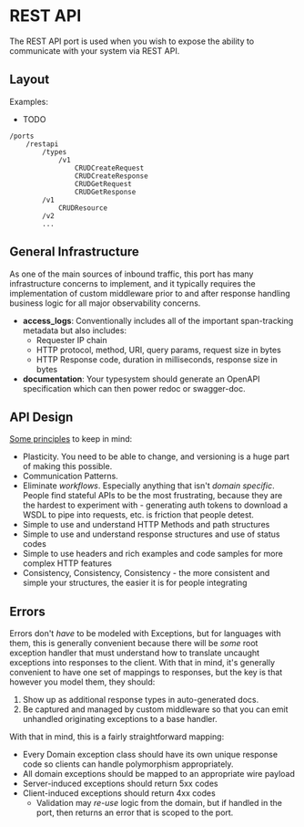 # REST API

The REST API port is used when you wish to expose the ability to communicate with your system via REST API.

## Layout

Examples:

* TODO

```text
/ports
    /restapi
        /types
            /v1
                CRUDCreateRequest
                CRUDCreateResponse
                CRUDGetRequest
                CRUDGetResponse
        /v1
            CRUDResource
        /v2
        ...
```

## General Infrastructure

As one of the main sources of inbound traffic, this port has many infrastructure concerns to implement, and it typically requires the implementation of custom middleware prior to and after response handling business logic for all major observability concerns.

* **access\_logs**: Conventionally includes all of the important span-tracking metadata but also includes:
  * Requester IP chain
  * HTTP protocol, method, URI, query params, request size in bytes
  * HTTP Response code, duration in milliseconds, response size in bytes
* **documentation**: Your typesystem should generate an OpenAPI specification which can then power redoc or swagger-doc.



## API Design

[Some principles](https://research.google/pubs/pub32713/) to keep in mind:

* Plasticity.  You need to be able to change, and versioning is a huge part of making this possible.
* Communication Patterns.
* Eliminate _workflows_.  Especially anything that isn't _domain specific_.  People find stateful APIs to be the most frustrating, because they are the hardest to experiment with - generating auth tokens to download a WSDL to pipe into requests, etc. is friction that people detest.
* Simple to use and understand HTTP Methods and path structures
* Simple to use and understand response structures and use of status codes
* Simple to use headers and rich examples and code samples for more complex HTTP features
* Consistency, Consistency, Consistency - the more consistent and simple your structures, the easier it is for people integrating

## Errors

Errors don't _have_ to be modeled with Exceptions, but for languages with them, this is generally convenient because there will be _some_ root exception handler that must understand how to translate uncaught exceptions into responses to the client.  With that in mind, it's generally convenient to have one set of mappings to responses, but the key is that however you model them, they should:

1. Show up as additional response types in auto-generated docs.
2. Be captured and managed by custom middleware so that you can emit unhandled originating exceptions to a base handler.

With that in mind, this is a fairly straightforward mapping:

* Every Domain exception class should have its own unique response code so clients can handle polymorphism appropriately.
* All domain exceptions should be mapped to an appropriate wire payload
* Server-induced exceptions should return 5xx codes
* Client-induced exceptions should return 4xx codes
  * Validation may _re-use_ logic from the domain, but if handled in the port, then returns an error that is scoped to the port.

